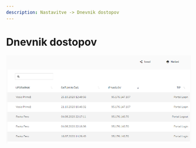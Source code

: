 ```yaml
---
description: Nastavitve -> Dnevnik dostopov
---
```


# Dnevnik dostopov

![](../.gitbook/assets/N_21_Dnevnik_dostopov_izbrisi.PNG)
